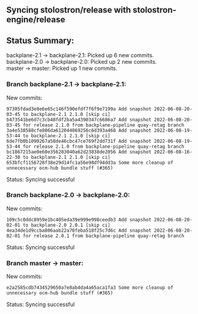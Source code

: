## Syncing stolostron/release with stolostron-engine/release

## Status Summary:

backplane-2.1 -> backplane-2.1: Picked up 6 new commits.  
backplane-2.0 -> backplane-2.0: Picked up 2 new commits.  
master -> master: Picked up 1 new commits.  

### Branch backplane-2.1 -> backplane-2.1:

New commits:

```
97305fdad3e8e6e65c146f590efdf7f6f9e7199a Add snapshot 2022-06-08-20-03-45 to backplane-2.1 2.1.0 [skip ci]
b473541be6d7c3cb48fdf2ba5a4390347c6686a7 Add snapshot 2022-06-08-20-03-45 for release 2.1.0 from backplane-pipeline quay-retag branch
3a4e538588cfe806da612044869256c6d393a468 Add snapshot 2022-06-08-19-53-44 to backplane-2.1 2.1.0 [skip ci]
6de7fb0b1090267a58de46cbc47ce769f2dd731f Add snapshot 2022-06-08-19-53-44 for release 2.1.0 from backplane-pipeline quay-retag branch
bc1867215ae0e60e356283040a62d23838de2056 Add snapshot 2022-06-08-16-22-30 to backplane-2.1 2.1.0 [skip ci]
653bfcf1156728f38e29d14fc1a56e98df94dd3a Some more cleanup of unnecessary ocm-hub bundle stuff (#365)
```

Status: Syncing successful

### Branch backplane-2.0 -> backplane-2.0:

New commits:

```
109c5c0ddc8959e1bc405eda39e999e998ceedb3 Add snapshot 2022-06-08-20-02-01 to backplane-2.0 2.0.1 [skip ci]
4ea34de1d9ccba806aab22a70feba518f25c7d6c Add snapshot 2022-06-08-20-02-01 for release 2.0.1 from backplane-pipeline quay-retag branch
```

Status: Syncing successful

### Branch master -> master:

New commits:

```
e2a2585cdb7434529650a7e8ab4da4a65aca1fa3 Some more cleanup of unnecessary ocm-hub bundle stuff (#365)
```

Status: Syncing successful
